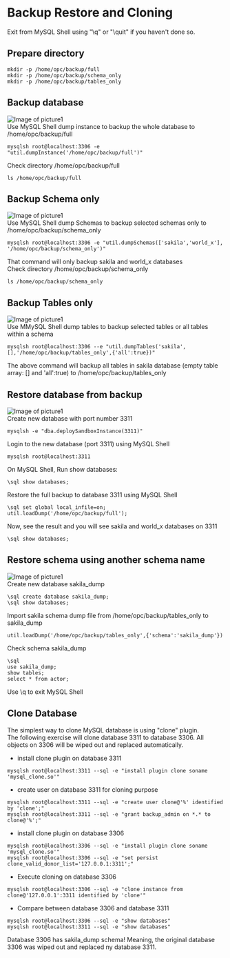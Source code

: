 # Backup Restore and Cloning
Exit from MySQL Shell using "\q" or "\quit" if you haven't done so.
## Prepare directory
```
mkdir -p /home/opc/backup/full
mkdir -p /home/opc/backup/schema_only
mkdir -p /home/opc/backup/tables_only
```
## Backup database
![Image of picture1](https://github.com/tripplea-sg/Cloud_Administration_Workshop/blob/main/Lab-5/Screenshot%202020-11-13%20at%2011.12.35%20AM.png)
</br>
Use MySQL Shell dump instance to backup the whole database to /home/opc/backup/full
```
mysqlsh root@localhost:3306 -e "util.dumpInstance('/home/opc/backup/full')"
```
Check directory /home/opc/backup/full
```
ls /home/opc/backup/full
```
## Backup Schema only
![Image of picture1](https://github.com/tripplea-sg/Cloud_Administration_Workshop/blob/main/Lab-5/Screenshot%202020-11-13%20at%2011.18.47%20AM.png)
</br>
Use MySQL Shell dump Schemas to backup selected schemas only to /home/opc/backup/schema_only 
```
mysqlsh root@localhost:3306 -e "util.dumpSchemas(['sakila','world_x'], '/home/opc/backup/schema_only')"
```
That command will only backup sakila and world_x databases </br>
Check directory /home/opc/backup/schema_only
```
ls /home/opc/backup/schema_only
```
## Backup Tables only
![Image of picture1](https://github.com/tripplea-sg/Cloud_Administration_Workshop/blob/main/Lab-5/Screenshot%202020-11-13%20at%2011.20.20%20AM.png)
</br>
Use MMySQL Shell dump tables to backup selected tables or all tables within a schema
```
mysqlsh root@localhost:3306 --e "util.dumpTables('sakila',[],'/home/opc/backup/tables_only',{'all':true})"
```
The above command will backup all tables in sakila database (empty table array: [] and 'all':true) to /home/opc/backup/tables_only
## Restore database from backup
![Image of picture1](https://github.com/tripplea-sg/Cloud_Administration_Workshop/blob/main/Lab-4/mysql_document_store_architecture.png)
</br>
Create new database with port number 3311
```
mysqlsh -e "dba.deploySandboxInstance(3311)"
```
Login to the new database (port 3311) using MySQL Shell
```
mysqlsh root@localhost:3311 
```
On MySQL Shell, Run show databases:
```
\sql show databases;
```
Restore the full backup to database 3311 using MySQL Shell
```
\sql set global local_infile=on;
util.loadDump('/home/opc/backup/full');
```
Now, see the result and you will see sakila and world_x databases on 3311
```
\sql show databases;
```
## Restore schema using another schema name
![Image of picture1](https://github.com/tripplea-sg/Cloud_Administration_Workshop/blob/main/Lab-4/mysql_document_store_architecture.png)
</br>
Create new database sakila_dump
```
\sql create database sakila_dump;
\sql show databases;
```
Import sakila schema dump file from  /home/opc/backup/tables_only to sakila_dump
```
util.loadDump('/home/opc/backup/tables_only',{'schema':'sakila_dump'})
```
Check schema sakila_dump
```
\sql
use sakila_dump;
show tables;
select * from actor;
```
Use \q to exit MySQL Shell
## Clone Database
The simplest way to clone MySQL database is using "clone" plugin. </br>
The following exercise will clone database 3311 to database 3306. All objects on 3306 will be wiped out and replaced automatically. </br>
- install clone plugin on database 3311
```
mysqlsh root@localhost:3311 --sql -e "install plugin clone soname 'mysql_clone.so'"
```
- create user on database 3311 for cloning purpose
```
mysqlsh root@localhost:3311 --sql -e "create user clone@'%' identified by 'clone';"
mysqlsh root@localhost:3311 --sql -e "grant backup_admin on *.* to clone@'%';"
```
- install clone plugin on database 3306
```
mysqlsh root@localhost:3306 --sql -e "install plugin clone soname 'mysql_clone.so'"
mysqlsh root@localhost:3306 --sql -e "set persist clone_valid_donor_list='127.0.0.1:3311';"
```
- Execute cloning on database 3306
```
mysqlsh root@localhost:3306 --sql -e "clone instance from clone@'127.0.0.1':3311 identified by 'clone'"
```
- Compare between database 3306 and database 3311
```
mysqlsh root@localhost:3306 --sql -e "show databases"
mysqlsh root@localhost:3311 --sql -e "show databases"
```
Database 3306 has sakila_dump schema! Meaning, the original database 3306 was wiped out and replaced ny database 3311.







